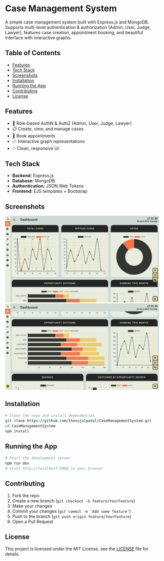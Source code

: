 # Case Management System

A simple case management system built with Express.js and MongoDB.  
Supports multi-level authentication & authorization (Admin, User, Judge, Lawyer), features case creation, appointment booking, and beautiful interface with interactive graphs.

## Table of Contents

- [Features](#features)
- [Tech Stack](#tech-stack)
- [Screenshots](#screenshots)
- [Installation](#installation)
- [Running the App](#running-the-app)
- [Contributing](#contributing)
- [License](#license)

## Features

- 🔐 Role-based AuthN & AuthZ (Admin, User, Judge, Lawyer)
- 📋 Create, view, and manage cases
- 📅 Book appointments
- 📈 Interactive graph representations
- ✨ Clean, responsive UI

## Tech Stack

- **Backend:** Express.js
- **Database:** MongoDB
- **Authentication:** JSON Web Tokens
- **Frontend:** EJS templates + Bootstrap

## Screenshots

![Screenshot 1](assets/img/screenshots/SS01.png)
![Screenshot 2](assets/img/screenshots/SS02.png)

## Installation

```bash
# Clone the repo and install dependencies
git clone https://github.com/thesujalpatel/CaseManagementSystem.git
cd CaseManagementSystem
npm install
```

## Running the App

```bash
# Start the development server
npm run dev
# Visit http://localhost:3000 in your browser
```

## Contributing

1. Fork the repo
2. Create a new branch (`git checkout -b feature/YourFeature`)
3. Make your changes
4. Commit your changes (`git commit -m 'Add some feature'`)
5. Push to the branch (`git push origin feature/YourFeature`)
6. Open a Pull Request

## License

This project is licensed under the MIT License. see the [LICENSE](LICENSE) file for details.
